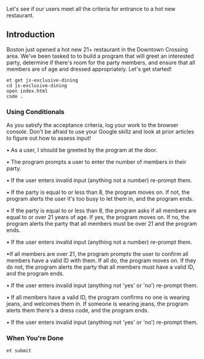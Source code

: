 Let's see if our users meet all the criteria for entrance to a hot new restaurant.

## Introduction
Boston just opened a hot new 21+ restaurant in the Downtown Crossing area. We've been tasked to to build a program that will greet an interested party, determine if there's room for the party members, and ensure that all members are of age and dressed appropriately. Let's get started!

```no-highlight
et get js-exclusive-dining
cd js-exclusive-dining
open index.html
code .
```

### Using Conditionals

As you satisfy the acceptance criteria, log your work to the browser console. Don't be afraid
to use your Google skillz and look at prior articles to figure out how to assess input!

• As a user, I should be greeted by the program at the door.  

• The program prompts a user to enter the number of members in their party.  

• If the user enters invalid input (anything not a number) re-prompt them.

• If the party is equal to or less than 8, the program moves on. If not, the program alerts the user it's too busy to let them in, and the program ends.  

• If the party is equal to or less than 8, the program asks if all members are equal to or over 21 years of age. If yes, the program moves on. If no, the program alerts the party that all members must be over 21 and the program ends.  

• If the user enters invalid input (anything not a number) re-prompt them.

•If all members are over 21, the program prompts the user to confirm all members have a valid ID with them. If all do, the program moves on. If they do not, the program alerts the party that all members must have a valid ID, and the program ends.

• If the user enters invalid input (anything not 'yes' or 'no') re-prompt them.  

• If all members have a valid ID, the program confirms no one is wearing jeans, and welcomes them in. If someone is wearing jeans, the program alerts them there's a dress code, and the program ends.  

• If the user enters invalid input (anything not 'yes' or 'no') re-prompt them.

### When You're Done

```no-highlight
et submit 
```
